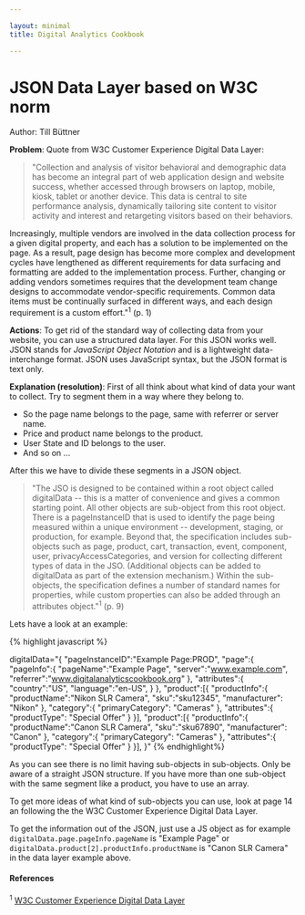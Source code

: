 ```yaml
---

layout: minimal
title: Digital Analytics Cookbook

---
```

# JSON Data Layer based on W3C norm
Author: Till Büttner

__Problem__: Quote from W3C Customer Experience Digital Data Layer:

>"Collection and analysis of visitor behavioral and demographic data has become an integral part of web application design and website success, whether accessed through browsers on laptop, mobile, kiosk, tablet or another device. This data is central to site performance analysis, dynamically tailoring site content to visitor activity and interest and retargeting visitors based on their behaviors.

Increasingly, multiple vendors are involved in the data collection process for a given digital property, and each has a solution to be implemented on the page. As a result, page design has
become more complex and development cycles have lengthened as different requirements for data surfacing and formatting are added to the implementation process. Further, changing or
adding vendors sometimes requires that the development team change designs to accommodate vendor-specific requirements. Common data items must be continually surfaced in different ways, and each design requirement is a custom effort."<sup>1</sup> (p. 1)

__Actions__: To get rid of the standard way of collecting data from your website, you can use a structured data layer. For this JSON works well. JSON stands for _JavaScript Object Notation_
and is a lightweight data-interchange format. JSON uses JavaScript syntax, but the JSON format is text only.

__Explanation (resolution)__: First of all think about what kind of data your want to collect. Try to segment them in a way where they belong to.

* So the page name belongs to the page, same with referrer or server name.
* Price and product name belongs to the product.
* User State and ID belongs to the user.
* And so on ...

After this we have to divide these segments in a JSON object.

>"The JSO is designed to be contained within a root object called digitalData -- this is a matter of convenience and gives a common starting point. All other objects are sub-object from this root object. There is a pageInstanceID that is used to identify the page being measured within a unique environment -- development, staging, or production, for example. Beyond that, the specification includes sub-objects such as page, product, cart, transaction, event, component, user, privacyAccessCategories, and version for collecting different types of data in the JSO. (Additional objects can be added to digitalData as part of the extension mechanism.) Within the sub-objects, the specification defines a number of standard names for properties, while custom properties can also be added through an attributes object."<sup>1</sup> (p. 9)

Lets have a look at an example:

{% highlight javascript %}


digitalData="{
	"pageInstanceID":"Example Page:PROD",
	"page":{
		"pageInfo":{
			"pageName":"Example Page",
			"server":"www.example.com",
			"referrer":"www.digitalanalyticscookbook.org"
		},
		"attributes":{
			"country":"US",
			"language":"en-US",
		}
	},
	"product":[{
		"productInfo":{
			"productName":"Nikon SLR Camera",
			"sku":"sku12345",
			"manufacturer": "Nikon"
		},
		"category":{
			"primaryCategory": "Cameras"
		},
		"attributes":{
			"productType": "Special Offer"
		}
	}],
	"product":[{
		"productInfo":{
			"productName":"Canon SLR Camera",
			"sku":"sku67890",
			"manufacturer": "Canon"
		},
		"category":{
			"primaryCategory": "Cameras"
		},
		"attributes":{
			"productType": "Special Offer"
		}
	}],
}"
{% endhighlight%}

As you can see there is no limit having sub-objects in sub-objects. Only be aware of a straight JSON structure. If you have more than one sub-object with the same segment like a product, you have to use an array.

To get more ideas of what kind of sub-objects you can use, look at page 14 an following the the W3C Customer Experience Digital Data Layer.

To get the information out of the JSON, just use a JS object as for example `digitalData.page.pageInfo.pageName` is "Example Page" or `digitalData.product[2].productInfo.productName` is "Canon SLR Camera" in the data layer example above.

#### References
<sup>1</sup> [W3C Customer Experience Digital Data Layer](https://www.w3.org/2013/12/ceddl-201312.pdf)
